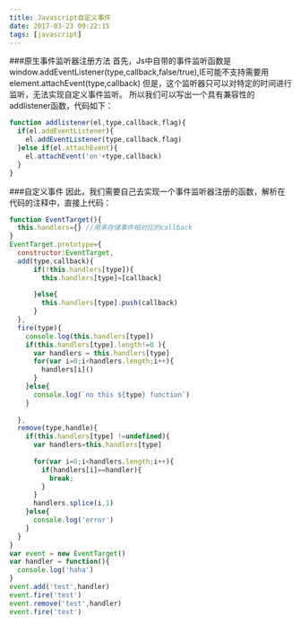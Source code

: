 ```yaml
---
title: Javascript自定义事件
date: 2017-03-23 09:22:15
tags: [javascript]
---
```

###原生事件监听器注册方法
首先，Js中自带的事件监听函数是window.addEventListener(type,callback,false/true),IE可能不支持需要用element.attachEvent(type,callback)
但是，这个监听器只可以对特定的时间进行监听，无法实现自定义事件监听。
所以我们可以写出一个具有兼容性的addlistener函数，代码如下：
```javascript
function addlistener(el,type,callback,flag){
  if(el.addEventListener){
    el.addEventListener(type,callback,flag)
  }else if(el.attachEvent){
    el.attachEvent('on'+type,callback)
  }
}
```
###自定义事件
因此，我们需要自己去实现一个事件监听器注册的函数，解析在代码的注释中，直接上代码：
```javascript
function EventTarget(){
  this.handlers={} //用来存储事件相对应的callback
}
EventTarget.prototype={
  constructor:EventTarget,
  add(type,callback){
      if(!this.handlers[type]){
        this.handlers[type]=[callback]
        
      }else{
        this.handlers[type].push(callback)
      }
  },
  fire(type){
    console.log(this.handlers[type])
    if(this.handlers[type].length!=0 ){
      var handlers = this.handlers[type]
      for(var i=0;i<handlers.length;i++){
        handlers[i]()
      }
    }else{
      console.log(`no this ${type} function`)
    }
    
  },
  remove(type,handle){
    if(this.handlers[type] !=undefined){
      var handlers=this.handlers[type]
      
      for(var i=0;i<handlers.length;i++){
        if(handlers[i]==handler){
          break;
        }
      }
      handlers.splice(i,1)
    }else{
      console.log('error')
    }
  }
}
var event = new EventTarget()
var handler = function(){
  console.log('haha')
}
event.add('test',handler)
event.fire('test')
event.remove('test',handler)
event.fire('test')
```
